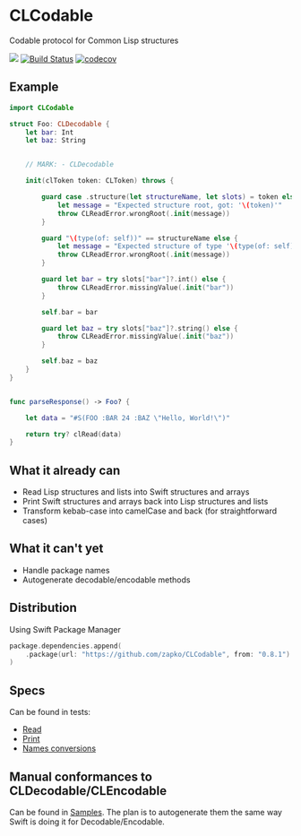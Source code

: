 # CLCodable
Codable protocol for Common Lisp structures

![](https://github.com/zapko/CLCodable/workflows/Swift/badge.svg)
[![Build Status](https://travis-ci.org/zapko/CLCodable.svg?branch=develop)](https://travis-ci.org/zapko/CLCodable)
[![codecov](https://codecov.io/gh/zapko/CLCodable/branch/develop/graph/badge.svg)](https://codecov.io/gh/zapko/CLCodable)

## Example
```Swift
import CLCodable

struct Foo: CLDecodable {
    let bar: Int
    let baz: String


    // MARK: - CLDecodable

    init(clToken token: CLToken) throws {

        guard case .structure(let structureName, let slots) = token else {
            let message = "Expected structure root, got: '\(token)'"
            throw CLReadError.wrongRoot(.init(message))
        }

        guard "\(type(of: self))" == structureName else {
            let message = "Expected structure of type '\(type(of: self))', got: '\(token)'"
            throw CLReadError.wrongRoot(.init(message))
        }

        guard let bar = try slots["bar"]?.int() else {
            throw CLReadError.missingValue(.init("bar"))
        }

        self.bar = bar

        guard let baz = try slots["baz"]?.string() else {
            throw CLReadError.missingValue(.init("baz"))
        }

        self.baz = baz
    }
}


func parseResponse() -> Foo? {

    let data = "#S(FOO :BAR 24 :BAZ \"Hello, World!\")"

    return try? clRead(data)
}

```

## What it already can
- Read Lisp structures and lists into Swift structures and arrays
- Print Swift structures and arrays back into Lisp structures and lists
- Transform kebab-case into camelCase and back (for straightforward cases)

## What it can't yet
- Handle package names
- Autogenerate decodable/encodable methods

## Distribution
Using Swift Package Manager

```Swift
package.dependencies.append(
    .package(url: "https://github.com/zapko/CLCodable", from: "0.8.1")
)
```

## Specs
Can be found in tests:
- [Read](https://github.com/zapko/CLCodable/blob/develop/Tests/CLCodableTests/Read_Spec.swift)
- [Print](https://github.com/zapko/CLCodable/blob/develop/Tests/CLCodableTests/Print_Spec.swift)
- [Names conversions](https://github.com/zapko/CLCodable/blob/develop/Tests/CLCodableTests/NameStyling_Spec.swift)

## Manual conformances to CLDecodable/CLEncodable
Can be found in [Samples](https://github.com/zapko/CLCodable/blob/develop/Tests/CLCodableTests/SampleStructures.swift).
The plan is to autogenerate them the same way Swift is doing it for Decodable/Encodable.
